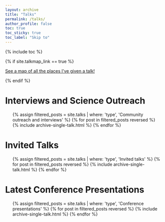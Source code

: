 ```yaml
---
layout: archive
title: "Talks"
permalink: /talks/
author_profile: false
toc: true
toc_sticky: true
toc_label: "Skip to"
---
```


{% include toc %}

{% if site.talkmap_link == true %}
<p><a href="/talkmap.html">See a map of all the places I've given a talk!</a></p>
{% endif %}

# Interviews and Science Outreach

<ul>
{% assign filtered_posts = site.talks | where: 'type', 'Community outreach and interviews' %}
{% for post in filtered_posts reversed %}
  {% include archive-single-talk.html %}
{% endfor %}
</ul>

# Invited Talks

<ul>
{% assign filtered_posts = site.talks | where: 'type', 'Invited talks' %}
{% for post in filtered_posts reversed %}
  {% include archive-single-talk.html %}
{% endfor %}
</ul>

# Latest Conference Presentations
<ul>
{% assign filtered_posts = site.talks | where: 'type', 'Conference presentations' %}
{% for post in filtered_posts reversed %}
  {% include archive-single-talk.html %}
{% endfor %}
</ul>
